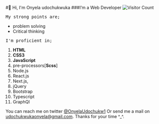 #👋 Hi, I'm Onyela udochukwuka</h1>
###I’m a Web Developer</h2>
![Visitor Count](https://profile-counter.glitch.me/onyelaudochukwuka/count.svg)
<pre>My strong points are;</pre>
<ul>
  <li>problem solving</li>
  <li>Critical thinking</li>
  </ul>
<pre>I'm proficient in;</pre>
<ol>
  <li><b>HTML</b></li>
  <li><b>CSS3</b></li>
  <li><b>JavaScript</b></li>
  <li>pre-processors[<b>Scss</b>]</li>
  <li>Node.js</li>
  <li>React.js</li>
<li>Next.js,</li>
  <li>jQuery</li>
  <li>Bootstrap</li>
  <li>Typescript</li>
  <li>GraphQl</li>
  </ol>
You can reach me on twitter <a href="https://twitter.com/OnyelaUdochukw1">@OnyelaUdochukw1</a> Or send me a mail on <a href="udochukwukaonyela@gmail.com">udochukwukaonyela@gmail.com</a>.
Thanks for your time ^_^.
<!---
Onyelaudochukwuka/Onyelaudochukwuka is a ✨ special ✨ repository because its `README.md` (this file) appears on your GitHub profile.
You can click the Preview link to take a look at your changes.
--->
